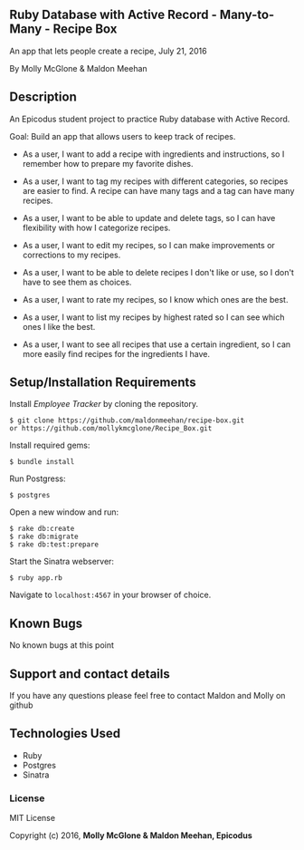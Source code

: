 ## Ruby Database with Active Record - Many-to-Many - Recipe Box

An app that lets people create a recipe, July 21, 2016

By Molly McGlone & Maldon Meehan

## Description

An Epicodus student project to practice Ruby database with Active Record.

Goal: Build an app that allows users to keep track of recipes.

* As a user, I want to add a recipe with ingredients and instructions, so I remember how to prepare my favorite dishes.

* As a user, I want to tag my recipes with different categories, so recipes are easier to find. A recipe can have many tags and a tag can have many recipes.

* As a user, I want to be able to update and delete tags, so I can have flexibility with how I categorize recipes.

* As a user, I want to edit my recipes, so I can make improvements or corrections to my recipes.

* As a user, I want to be able to delete recipes I don't like or use, so I don't have to see them as choices.

* As a user, I want to rate my recipes, so I know which ones are the best.

* As a user, I want to list my recipes by highest rated so I can see which ones I like the best.

* As a user, I want to see all recipes that use a certain ingredient, so I can more easily find recipes for the ingredients I have.

## Setup/Installation Requirements

Install *Employee Tracker* by cloning the repository.  
```
$ git clone https://github.com/maldonmeehan/recipe-box.git
or https://github.com/mollykmcglone/Recipe_Box.git
```

Install required gems:
```
$ bundle install
```

Run Postgress:
```
$ postgres
```

Open a new window and run:
```
$ rake db:create
$ rake db:migrate
$ rake db:test:prepare
```

Start the Sinatra webserver:
```
$ ruby app.rb
```

Navigate to `localhost:4567` in your browser of choice.

## Known Bugs

No known bugs at this point

## Support and contact details

If you have any questions please feel free to contact Maldon and Molly on github

## Technologies Used

* Ruby
* Postgres
* Sinatra

### License

MIT License

Copyright (c) 2016, **Molly McGlone & Maldon Meehan, Epicodus**
